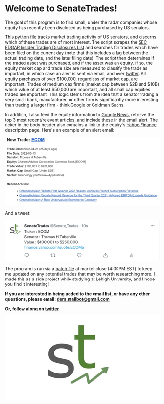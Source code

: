 # Welcome to SenateTrades!

<p>The goal of this program is to find small, under the radar companies whose equity has recently been disclosed as being purchased by US senators.</p>

[This python file](/main/ScrapeTradesToday.py) tracks market trading activity of US senators, and discerns which of these trades are of most interest. The script scrapes the [SEC EDGAR Insider Trading Disclosures List](https://sec.report/Senate-Stock-Disclosures) and searches for trades which have been filed on the current day (note that this includes a lag between the actual trading date, and the later filing date). The script then determines if the traded asset was purchased, and if the asset was an equity. If so, the equity market cap and trade size are measured to classify the trade as important, in which case an alert is sent via email, and over [twitter](https://twitter.com/Senate_Trades). All equity purchases of over $100,000, regardless of market cap, are important. Trades of medium cap firms (market cap between $2B and $10B) which value of at least $50,000 are important, and all small cap equities traded are important. This logic stems from the idea that a senator trading a very small bank, manufacturer, or other firm is significantly more interesting than trading a larger firm - think Google or Goldman Sachs. 

In addition, I also feed the equity information to [Google News](https://news.google.com/topstories?hl=en-US&gl=US&ceid=US:en), retrieve the top 3 most recent/relevant articles, and include these in the email alert. The ticker in the body header also contains a link to the equity's [Yahoo Finance](https://finance.yahoo.com/) description page. Here's an example of an alert email:

![](/res/repo_pics/sample_alert.JPG)

And a tweet:

![](/res/repo_pics/sample_tweet.JPG)

The program is run via a [batch file](/tools/run_trades.bat) at market close (4:00PM EST) to keep me updated on any potential trades that may be worth researching more. I made this as a side project while studying at Lehigh University, and I hope you find it interesting!

<b> If you are interested in being added to the email list, or have any other questions, please email:
ders.mailbot@gmail.com

Or, follow along on [twitter](https://twitter.com/Senate_Trades)
</b>

![](/res/repo_pics/git_logo.JPG)